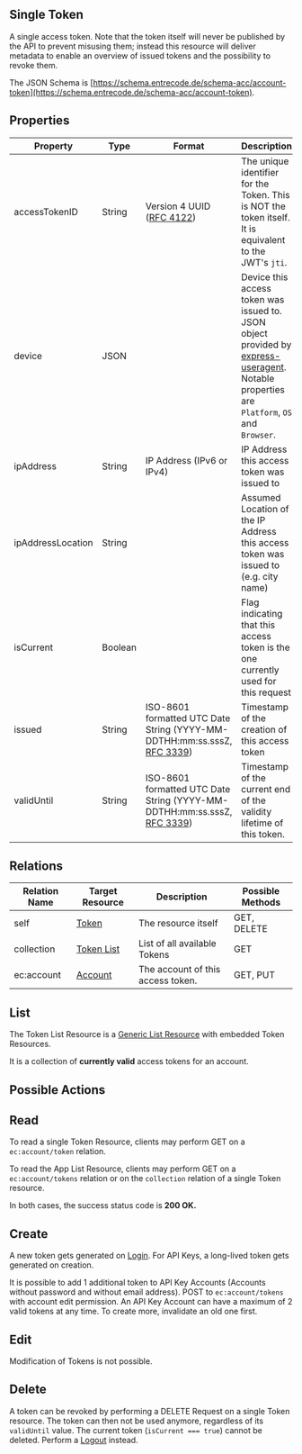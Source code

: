 ## Single Token

A single access token.
Note that the token itself will never be published by the API to prevent misusing them; instead this resource will deliver metadata to enable an overview of issued tokens and the possibility to revoke them.

The JSON Schema is [https://schema.entrecode.de/schema-acc/account-token](https://schema.entrecode.de/schema-acc/account-token).

## Properties

| Property | Type | Format | Description | Writable |
|----------|------|--------|-------------|----------|
| accessTokenID | String | Version 4 UUID ([RFC 4122](http://tools.ietf.org/html/rfc4122))| The unique identifier for the Token. This is NOT the token itself. It is equivalent to the JWT's `jti`. | No. Gets generated on creation. |
|device      |JSON||Device this access token was issued to. JSON object provided by [express-useragent](https://github.com/biggora/express-useragent#or-manual-setup-in-project-configenvironmentjs). Notable properties are `Platform`, `OS` and `Browser`.| No |
|ipAddress   | String | IP Address (IPv6 or IPv4)  |IP Address this access token was issued to | No |
|ipAddressLocation|String||Assumed Location of the IP Address this access token was issued to (e.g. city name) | No |
|isCurrent     |Boolean||Flag indicating that this access token is the one currently used for this request| No |
| issued | String| ISO-8601 formatted UTC Date String (YYYY-MM-DDTHH:mm:ss.sssZ, [RFC 3339](http://tools.ietf.org/html/rfc3339))| Timestamp of the creation of this access token| No |
| validUntil | String| ISO-8601 formatted UTC Date String (YYYY-MM-DDTHH:mm:ss.sssZ, [RFC 3339](http://tools.ietf.org/html/rfc3339))| Timestamp of the current end of the validity lifetime of this token.| No |

## Relations

| Relation Name | Target Resource | Description |Possible Methods |
|---------------|-----------------|-------------|-----------------|
| self          | [Token](#)| The resource itself | GET, DELETE |
| collection    | [Token List](#list)| List of all available Tokens | GET|
| ec:account   | [Account](./account/) |The account of this access token.|GET, PUT|

## List

The Token List Resource is a [Generic List Resource](/#generic-list-resources) with embedded Token Resources.

It is a collection of **currently valid** access tokens for an account.

## Possible Actions

## Read

To read a single Token Resource, clients may perform GET on a `ec:account/token` relation.

To read the App List Resource, clients may perform GET on a `ec:account/tokens` relation or on the `collection` relation of a single Token resource.

In both cases, the success status code is **200 OK.**

## Create

A new token gets generated on [Login](./auth/#login).
For API Keys, a long-lived token gets generated on creation.

It is possible to add 1 additional token to API Key Accounts (Accounts without password and without email address). POST to `ec:account/tokens` with account edit permission.
An API Key Account can have a maximum of 2 valid tokens at any time. To create more, invalidate an old one first.

## Edit

Modification of Tokens is not possible.

## Delete

A token can be revoked by performing a DELETE Request on a single Token resource. The token can then not be used anymore, regardless of its `validUntil` value. 
The current token (`isCurrent === true`) cannot be deleted. Perform a [Logout](./auth/#logout) instead.
